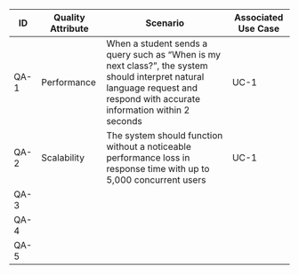 | ID | Quality Attribute | Scenario | Associated Use Case |
| -- | ----------------- | -------- | ------------------- |
| QA-1 | Performance | When a student sends a query such as “When is my next class?”, the system should interpret natural language request and respond with accurate information within 2 seconds | UC-1 |
| QA-2 | Scalability | The system should function without a noticeable performance loss in response time with up to 5,000 concurrent users | UC-1 |
| QA-3 |  |  |  |
| QA-4 |  |  |  |
| QA-5 |  |  |  |
